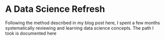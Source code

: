 # A Data Science Refresh

Following the method described in my blog post here, I spent a few months systematically reviewing and learning data science concepts. The path I took is documented here
<!--stackedit_data:
eyJoaXN0b3J5IjpbLTE5MjgzNzYyNDddfQ==
-->